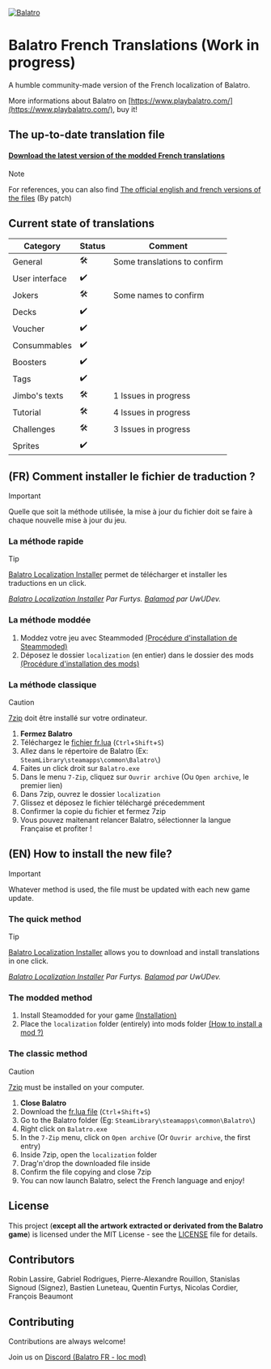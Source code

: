 
[![Balatro](https://www.playbalatro.com/assets/logo2-C9SU2BrI.png)](https://www.playbalatro.com/)

# Balatro French Translations (Work in progress)

A humble community-made version of the French localization of Balatro.

More informations about Balatro on [https://www.playbalatro.com/](https://www.playbalatro.com/), buy it!

## The up-to-date translation file

#### [Download the latest version of the modded French translations](https://github.com/FrBmt-BIGetNouf/balatro-french-translations/blob/main/localization/fr.lua)

> [!NOTE]
> For references, you can also find [The official english and french versions of the files](https://github.com/FrBmt-BIGetNouf/balatro-french-translations/blob/main/localization_official) (By patch)

## Current state of translations

| Category             | Status | Comment |
| -------------------- | ------ | ------- |
| General              | 🛠️    | Some translations to confirm |
| User interface       | ✔️    | |
| Jokers               | 🛠️    | Some names to confirm |
| Decks                | ✔️    | |
| Voucher              | ✔️    | |
| Consummables         | ✔️    | |
| Boosters             | ✔️    | |
| Tags                 | ✔️    | |
| Jimbo's texts        | 🛠️    | 1 Issues in progress |
| Tutorial             | 🛠️    | 4 Issues in progress |
| Challenges           | 🛠️    | 3 Issues in progress |
| Sprites              | ✔️    | |

## (FR) Comment installer le fichier de traduction ?

> [!IMPORTANT]
> Quelle que soit la méthode utilisée, la mise à jour du fichier doit se faire à chaque nouvelle mise à jour du jeu.

### La méthode rapide

> [!TIP]
> [Balatro Localization Installer](https://github.com/Furtys/Balatro_Localization_Installer?tab=readme-ov-file#fr-comment-utiliser-le-script-) permet de télécharger et installer les traductions en un click.

*[Balatro Localization Installer](https://github.com/Furtys/Balatro_Localization_Installer?tab=readme-ov-file#fr-comment-utiliser-le-script-) Par Furtys.
[Balamod](https://github.com/UwUDev/balamod) par UwUDev.*

### La méthode moddée

1. Moddez votre jeu avec Steammoded [(Procédure d'installation de Steammoded)](https://github.com/Steamopollys/Steamodded?tab=readme-ov-file#installation)
2. Déposez le dossier `localization` (en entier) dans le dossier des mods [(Procédure d'installation des mods)](https://github.com/Steamopollys/Steamodded?tab=readme-ov-file#how-to-install-a-mod)

### La méthode classique

> [!CAUTION]
> [7zip](https://7-zip.org/) doit être installé sur votre ordinateur.

1. **Fermez Balatro**
2. Téléchargez le [fichier fr.lua](https://github.com/FrBmt-BIGetNouf/balatro-french-translations/blob/main/localization/fr.lua) (`Ctrl`+`Shift`+`S`)
3. Allez dans le répertoire de Balatro (Ex: `SteamLibrary\steamapps\common\Balatro\`)
4. Faites un click droit sur `Balatro.exe`
5. Dans le menu `7-Zip`, cliquez sur `Ouvrir archive` (Ou `Open archive`, le premier lien)
6. Dans 7zip, ouvrez le dossier `localization`
7. Glissez et déposez le fichier téléchargé précedemment
8. Confirmer la copie du fichier et fermez 7zip
9. Vous pouvez maitenant relancer Balatro, sélectionner la langue Française et profiter !

## (EN) How to install the new file?

> [!IMPORTANT]
> Whatever method is used, the file must be updated with each new game update.

### The quick method

> [!TIP]
> [Balatro Localization Installer](https://github.com/Furtys/Balatro_Localization_Installer?tab=readme-ov-file#fr-comment-utiliser-le-script-) allows you to download and install translations in one click.

*[Balatro Localization Installer](https://github.com/Furtys/Balatro_Localization_Installer?tab=readme-ov-file#fr-comment-utiliser-le-script-) Par Furtys.
[Balamod](https://github.com/UwUDev/balamod) par UwUDev.*

### The modded method

1. Install Steamodded for your game [(Installation)](https://github.com/Steamopollys/Steamodded?tab=readme-ov-file#installation)
2. Place the `localization` folder (entirely) into mods folder [(How to install a mod ?)](https://github.com/Steamopollys/Steamodded?tab=readme-ov-file#how-to-install-a-mod)

### The classic method

> [!CAUTION]
> [7zip](https://7-zip.org/) must be installed on your computer.

1. **Close Balatro**
2. Download the [fr.lua file](https://github.com/FrBmt-BIGetNouf/balatro-french-translations/blob/main/localization/fr.lua) (`Ctrl`+`Shift`+`S`)
3. Go to the Balatro folder (Eg: `SteamLibrary\steamapps\common\Balatro\`)
4. Right click on `Balatro.exe`
5. In the `7-Zip` menu, click on `Open archive` (Or `Ouvrir archive`, the first entry)
6. Inside 7zip, open the `localization` folder
7. Drag'n'drop the downloaded file inside
8. Confirm the file copying and close 7zip
9. You can now launch Balatro, select the French language and enjoy!

## License

This project (**except all the artwork extracted or derivated from the Balatro game**) is licensed under the MIT License - see the [LICENSE](LICENSE) file for details.

## Contributors

Robin Lassire, Gabriel Rodrigues, Pierre-Alexandre Rouillon, Stanislas Signoud (Signez), Bastien Luneteau, Quentin Furtys, Nicolas Cordier, François Beaumont

## Contributing

Contributions are always welcome!

Join us on [Discord (Balatro FR - loc mod)](https://discord.gg/kQMdHTXB3Z)
